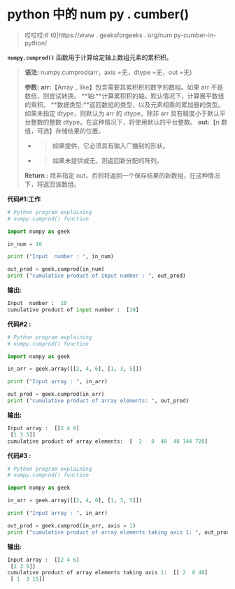 # python 中的 num py . cumber()

> 哎哎哎:# t0]https://www . geeksforgeeks . org/num py-cumber-in-python/

**`numpy.cumprod()`** 函数用于计算给定轴上数组元素的累积积。

> **语法:** numpy.cumprod(arr，axis =无，dtype =无，out =无)
> 
> **参数:**
> **arr:**【Array _ like】包含需要其累积积的数字的数组。如果 arr 不是数组，则尝试转换。
> **轴:**计算累积积的轴。默认情况下，计算展平数组的乘积。
> **数据类型:**返回数组的类型，以及元素相乘的累加器的类型。如果未指定 dtype，则默认为 arr 的 dtype，除非 arr 具有精度小于默认平台整数的整数 dtype。在这种情况下，将使用默认的平台整数。
> **out:**【n 数组，可选】存储结果的位置。
> - >如果提供，它必须具有输入广播到的形状。
> - >如果未提供或无，则返回新分配的阵列。
> 
> **Return :** 除非指定 out，否则将返回一个保存结果的新数组，在这种情况下，将返回该数组。

**代码#1:工作**

```py
# Python program explaining
# numpy.cumprod() function

import numpy as geek

in_num = 10

print ("Input  number : ", in_num)

out_prod = geek.cumprod(in_num) 
print ("cumulative product of input number : ", out_prod) 
```

**输出:**

```py
Input  number :  10
cumulative product of input number :  [10]

```

**代码#2 :**

```py
# Python program explaining
# numpy.cumprod() function

import numpy as geek

in_arr = geek.array([[2, 4, 6], [1, 3, 5]])

print ("Input array : ", in_arr) 

out_prod = geek.cumprod(in_arr) 
print ("cumulative product of array elements: ", out_prod) 
```

**输出:**

```py
Input array :  [[2 4 6]
 [1 3 5]]
cumulative product of array elements:  [  2   8  48  48 144 720]

```

**代码#3 :**

```py
# Python program explaining
# numpy.cumprod() function

import numpy as geek

in_arr = geek.array([[2, 4, 6], [1, 3, 5]])

print ("Input array : ", in_arr) 

out_prod = geek.cumprod(in_arr, axis = 1) 
print ("cumulative product of array elements taking axis 1: ", out_prod) 
```

**输出:**

```py
Input array :  [[2 4 6]
 [1 3 5]]
cumulative product of array elements taking axis 1:  [[ 2  8 48]
 [ 1  3 15]]

```